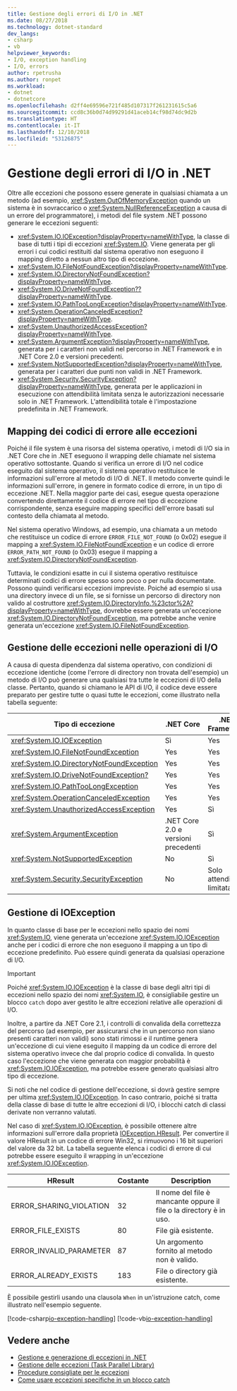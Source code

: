 ```yaml
---
title: Gestione degli errori di I/O in .NET
ms.date: 08/27/2018
ms.technology: dotnet-standard
dev_langs:
- csharp
- vb
helpviewer_keywords:
- I/O, exception handling
- I/O, errors
author: rpetrusha
ms.author: ronpet
ms.workload:
- dotnet
- dotnetcore
ms.openlocfilehash: d2ff4e69596e721f485d107317f261231615c5a6
ms.sourcegitcommit: ccd8c36b0d74d99291d41aceb14cf98d74dc9d2b
ms.translationtype: HT
ms.contentlocale: it-IT
ms.lasthandoff: 12/10/2018
ms.locfileid: "53126875"
---
```

# <a name="handling-io-errors-in-net"></a>Gestione degli errori di I/O in .NET

Oltre alle eccezioni che possono essere generate in qualsiasi chiamata a un metodo (ad esempio, <xref:System.OutOfMemoryException> quando un sistema è in sovraccarico o <xref:System.NullReferenceException> a causa di un errore del programmatore), i metodi del file system .NET possono generare le eccezioni seguenti:

- <xref:System.IO.IOException?displayProperty=nameWithType>, la classe di base di tutti i tipi di eccezioni <xref:System.IO>. Viene generata per gli errori i cui codici restituiti dal sistema operativo non eseguono il mapping diretto a nessun altro tipo di eccezione.
- <xref:System.IO.FileNotFoundException?displayProperty=nameWithType>.
- <xref:System.IO.DirectoryNotFoundException?displayProperty=nameWithType>.
- <xref:System.IO.DriveNotFoundException??displayProperty=nameWithType>.
- <xref:System.IO.PathTooLongException?displayProperty=nameWithType>.
- <xref:System.OperationCanceledException?displayProperty=nameWithType>.
- <xref:System.UnauthorizedAccessException?displayProperty=nameWithType>.
- <xref:System.ArgumentException?displayProperty=nameWithType>, generata per i caratteri non validi nel percorso in .NET Framework e in .NET Core 2.0 e versioni precedenti.
- <xref:System.NotSupportedException?displayProperty=nameWithType>, generata per i caratteri due punti non validi in .NET Framework.
- <xref:System.Security.SecurityException?displayProperty=nameWithType>, generata per le applicazioni in esecuzione con attendibilità limitata senza le autorizzazioni necessarie solo in .NET Framework. L'attendibilità totale è l'impostazione predefinita in .NET Framework.

## <a name="mapping-error-codes-to-exceptions"></a>Mapping dei codici di errore alle eccezioni

Poiché il file system è una risorsa del sistema operativo, i metodi di I/O sia in .NET Core che in .NET eseguono il wrapping delle chiamate nel sistema operativo sottostante. Quando si verifica un errore di I/O nel codice eseguito dal sistema operativo, il sistema operativo restituisce le informazioni sull'errore al metodo di I/O di .NET. Il metodo converte quindi le informazioni sull'errore, in genere in formato codice di errore, in un tipo di eccezione .NET. Nella maggior parte dei casi, esegue questa operazione convertendo direttamente il codice di errore nel tipo di eccezione corrispondente, senza eseguire mapping specifici dell'errore basati sul contesto della chiamata al metodo.

Nel sistema operativo Windows, ad esempio, una chiamata a un metodo che restituisce un codice di errore `ERROR_FILE_NOT_FOUND` (o 0x02) esegue il mapping a <xref:System.IO.FileNotFoundException> e un codice di errore `ERROR_PATH_NOT_FOUND` (o 0x03) esegue il mapping a <xref:System.IO.DirectoryNotFoundException>.

Tuttavia, le condizioni esatte in cui il sistema operativo restituisce determinati codici di errore spesso sono poco o per nulla documentate. Possono quindi verificarsi eccezioni impreviste. Poiché ad esempio si usa una directory invece di un file, se si fornisse un percorso di directory non valido al costruttore <xref:System.IO.DirectoryInfo.%23ctor%2A?displayProperty=nameWithType>, dovrebbe essere generata un'eccezione <xref:System.IO.DirectoryNotFoundException>, ma potrebbe anche venire generata un'eccezione <xref:System.IO.FileNotFoundException>.

## <a name="exception-handling-in-io-operations"></a>Gestione delle eccezioni nelle operazioni di I/O

A causa di questa dipendenza dal sistema operativo, con condizioni di eccezione identiche (come l'errore di directory non trovata dell'esempio) un metodo di I/O può generare una qualsiasi tra tutte le eccezioni di I/O della classe. Pertanto, quando si chiamano le API di I/O, il codice deve essere preparato per gestire tutte o quasi tutte le eccezioni, come illustrato nella tabella seguente:

| Tipo di eccezione | .NET Core | .NET Framework |
|---|---|---|
| <xref:System.IO.IOException> | Sì | Yes |
| <xref:System.IO.FileNotFoundException> | Yes | Yes |
| <xref:System.IO.DirectoryNotFoundException> | Yes | Yes |
| <xref:System.IO.DriveNotFoundException?> | Yes | Yes |
| <xref:System.IO.PathTooLongException> | Yes | Yes |
| <xref:System.OperationCanceledException> | Yes | Yes |
| <xref:System.UnauthorizedAccessException> | Yes | Sì |
| <xref:System.ArgumentException> | .NET Core 2.0 e versioni precedenti| Sì |
| <xref:System.NotSupportedException> | No | Sì |
| <xref:System.Security.SecurityException> | No | Solo attendibilità limitata |

## <a name="handling-ioexception"></a>Gestione di IOException

In quanto classe di base per le eccezioni nello spazio dei nomi <xref:System.IO>, viene generata un'eccezione <xref:System.IO.IOException> anche per i codici di errore che non eseguono il mapping a un tipo di eccezione predefinito. Può essere quindi generata da qualsiasi operazione di I/O.

> [!IMPORTANT]
> Poiché <xref:System.IO.IOException> è la classe di base degli altri tipi di eccezioni nello spazio dei nomi <xref:System.IO>, è consigliabile gestire un blocco `catch` dopo aver gestito le altre eccezioni relative alle operazioni di I/O.

Inoltre, a partire da .NET Core 2.1, i controlli di convalida della correttezza del percorso (ad esempio, per assicurarsi che in un percorso non siano presenti caratteri non validi) sono stati rimossi e il runtime genera un'eccezione di cui viene eseguito il mapping da un codice di errore del sistema operativo invece che dal proprio codice di convalida. In questo caso l'eccezione che viene generata con maggior probabilità è <xref:System.IO.IOException>, ma potrebbe essere generato qualsiasi altro tipo di eccezione.

Si noti che nel codice di gestione dell'eccezione, si dovrà gestire sempre per ultima <xref:System.IO.IOException>. In caso contrario, poiché si tratta della classe di base di tutte le altre eccezioni di I/O, i blocchi catch di classi derivate non verranno valutati.

Nel caso di <xref:System.IO.IOException>, è possibile ottenere altre informazioni sull'errore dalla proprietà [IOException.HResult](xref:System.Exception.HResult). Per convertire il valore HResult in un codice di errore Win32, si rimuovono i 16 bit superiori del valore da 32 bit. La tabella seguente elenca i codici di errore di cui potrebbe essere eseguito il wrapping in un'eccezione <xref:System.IO.IOException>.

| HResult | Costante | Description |
| --- | --- | --- |
| ERROR_SHARING_VIOLATION | 32 | Il nome del file è mancante oppure il file o la directory è in uso. |
| ERROR_FILE_EXISTS | 80 | File già esistente. |
| ERROR_INVALID_PARAMETER | 87 | Un argomento fornito al metodo non è valido. |
| ERROR_ALREADY_EXISTS | 183 | File o directory già esistente. |

È possibile gestirli usando una clausola `When` in un'istruzione catch, come illustrato nell'esempio seguente.

[!code-csharp[io-exception-handling](~/samples/snippets/standard/io/io-exceptions/cs/io-exceptions.cs)]
[!code-vb[io-exception-handling](~/samples/snippets/standard/io/io-exceptions/vb/io-exceptions.vb)]

## <a name="see-also"></a>Vedere anche

- [Gestione e generazione di eccezioni in .NET](../exceptions/index.md)
- [Gestione delle eccezioni (Task Parallel Library)](../parallel-programming/exception-handling-task-parallel-library.md)
- [Procedure consigliate per le eccezioni](../exceptions/best-practices-for-exceptions.md)
- [Come usare eccezioni specifiche in un blocco catch](../exceptions/how-to-use-specific-exceptions-in-a-catch-block.md)
